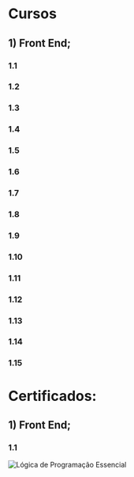 # Cursos

## 1) Front End;

### 1.1 
### 1.2
### 1.3
### 1.4
### 1.5
### 1.6
### 1.7
### 1.8
### 1.9
### 1.10
### 1.11
### 1.12
### 1.13
### 1.14
### 1.15


# Certificados:

## 1) Front End;

### 1.1 
![Lógica de Programação Essencial](https://github.com/DevKleberMendes/Cursos/commit/d3ecb297ca2d7fd44fadca67613e14fa7a7321d2#diff-2afbca0882406220dad7a849f918ee6e7b0b779fe19be4e52f10c1e48e627939)
